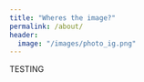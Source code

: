 ```yaml
---
title: "Wheres the image?"
permalink: /about/
header:
  image: "/images/photo_ig.png"
---
```


TESTING
